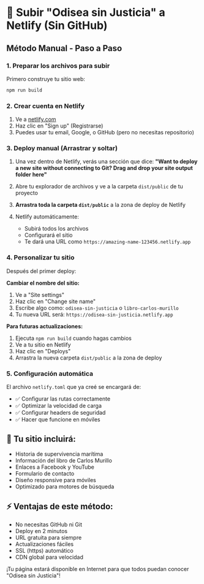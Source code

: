 # 🚀 Subir "Odisea sin Justicia" a Netlify (Sin GitHub)

## Método Manual - Paso a Paso

### 1. Preparar los archivos para subir
Primero construye tu sitio web:
```bash
npm run build
```

### 2. Crear cuenta en Netlify
1. Ve a [netlify.com](https://netlify.com)
2. Haz clic en "Sign up" (Registrarse)
3. Puedes usar tu email, Google, o GitHub (pero no necesitas repositorio)

### 3. Deploy manual (Arrastrar y soltar)
1. Una vez dentro de Netlify, verás una sección que dice:
   **"Want to deploy a new site without connecting to Git? Drag and drop your site output folder here"**

2. Abre tu explorador de archivos y ve a la carpeta `dist/public` de tu proyecto

3. **Arrastra toda la carpeta `dist/public`** a la zona de deploy de Netlify

4. Netlify automáticamente:
   - Subirá todos los archivos
   - Configurará el sitio
   - Te dará una URL como `https://amazing-name-123456.netlify.app`

### 4. Personalizar tu sitio
Después del primer deploy:

**Cambiar el nombre del sitio:**
1. Ve a "Site settings" 
2. Haz clic en "Change site name"
3. Escribe algo como: `odisea-sin-justicia` o `libro-carlos-murillo`
4. Tu nueva URL será: `https://odisea-sin-justicia.netlify.app`

**Para futuras actualizaciones:**
1. Ejecuta `npm run build` cuando hagas cambios
2. Ve a tu sitio en Netlify
3. Haz clic en "Deploys"
4. Arrastra la nueva carpeta `dist/public` a la zona de deploy

### 5. Configuración automática
El archivo `netlify.toml` que ya creé se encargará de:
- ✅ Configurar las rutas correctamente
- ✅ Optimizar la velocidad de carga
- ✅ Configurar headers de seguridad
- ✅ Hacer que funcione en móviles

## 📱 Tu sitio incluirá:
- Historia de supervivencia marítima
- Información del libro de Carlos Murillo  
- Enlaces a Facebook y YouTube
- Formulario de contacto
- Diseño responsive para móviles
- Optimizado para motores de búsqueda

## ⚡ Ventajas de este método:
- No necesitas GitHub ni Git
- Deploy en 2 minutos
- URL gratuita para siempre
- Actualizaciones fáciles
- SSL (https) automático
- CDN global para velocidad

¡Tu página estará disponible en Internet para que todos puedan conocer "Odisea sin Justicia"!
